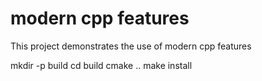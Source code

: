 # modern cpp features
This project demonstrates the use of modern cpp features

mkdir -p build
cd build
cmake ..
make install